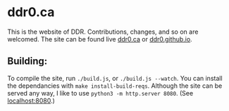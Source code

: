 ddr0.ca
=======

This is the website of DDR. Contributions, changes, and so on are welcomed. The site can be found live [ddr0.ca](https://ddr0.ca) or [ddr0.github.io](https://ddr0.github.io/).

Building:
---------

To compile the site, run `./build.js`, or `./build.js --watch`. You can install the dependancies with `make install-build-reqs`. Although the site can be served any way, I like to use `python3 -m http.server 8080`. (See [localhost:8080](http://localhost:8080).)